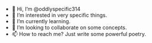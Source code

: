 - 👋 Hi, I’m @oddlyspecific314
- 👀 I’m interested in very specific things.
- 🌱 I’m currently learning.
- 💞️ I’m looking to collaborate on some concepts.
- 📫 How to reach me? Just write some powerful poetry. 

<!---
oddlyspecific314/oddlyspecific314 is a ✨ special ✨ repository because its `README.md` (this file) appears on your GitHub profile.
You can click the Preview link to take a look at your changes.
--->
